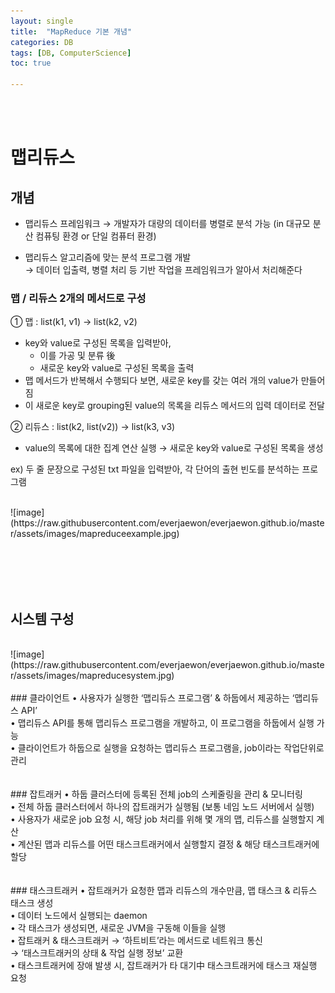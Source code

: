 ```yaml
---
layout: single
title:  "MapReduce 기본 개념"
categories: DB
tags: [DB, ComputerScience]
toc: true

---
```

<br><br>
# 맵리듀스
## 개념
- 맵리듀스 프레임워크 → 개발자가 대량의 데이터를 병렬로 분석 가능 (in 대규모 분산 컴퓨팅 환경 or 단일 컴퓨터 환경)

- 맵리듀스 알고리즘에 맞는 분석 프로그램 개발<br>
  → 데이터 입출력, 병렬 처리 등 기반 작업을 프레임워크가 알아서 처리해준다

### 맵 / 리듀스 2개의 메서드로 구성

① 맵 : list(k1, v1) → list(k2, v2)<br>
- key와 value로 구성된 목록을 입력받아,<br>
  - 이를 가공 및 분류 後<br>
  - 새로운 key와 value로 구성된 목록을 출력<br>
- 맵 메서드가 반복해서 수행되다 보면, 새로운 key를 갖는 여러 개의 value가 만들어짐<br>
- 이 새로운 key로 grouping된 value의 목록을 리듀스 메서드의 입력 데이터로 전달

② 리듀스 : list(k2, list(v2)) → list(k3, v3)<br>
- value의 목록에 대한 집계 연산 실행 → 새로운 key와 value로 구성된 목록을 생성

ex) 두 줄 문장으로 구성된 txt 파일을 입력받아, 각 단어의 출현 빈도를 분석하는 프로그램

<br>
![image](https://raw.githubusercontent.com/everjaewon/everjaewon.github.io/master/assets/images/mapreduceexample.jpg) 
<br><br>

<br><br><br>
## 시스템 구성
<br>
![image](https://raw.githubusercontent.com/everjaewon/everjaewon.github.io/master/assets/images/mapreducesystem.jpg) 
<br><br>
### 클라이언트
 • 사용자가 실행한 ‘맵리듀스 프로그램’ & 하둡에서 제공하는 ‘맵리듀스 API’<br>
 • 맵리듀스 API를 통해 맵리듀스 프로그램을 개발하고, 이 프로그램을 하둡에서 실행 가능<br>
 • 클라이언트가 하둡으로 실행을 요청하는 맵리듀스 프로그램을, job이라는 작업단위로 관리<br>
<br><br>
### 잡트래커
 • 하둡 클러스터에 등록된 전체 job의 스케줄링을 관리 & 모니터링<br>
 • 전체 하둡 클러스터에서 하나의 잡트래커가 실행됨 (보통 네임 노드 서버에서 실행)<br>
 • 사용자가 새로운 job 요청 시, 해당 job 처리를 위해 몇 개의 맵, 리듀스를 실행할지 계산<br>
 • 계산된 맵과 리듀스를 어떤 태스크트래커에서 실행할지 결정 & 해당 태스크트래커에 할당<br>
<br><br>
### 태스크트래커
 • 잡트래커가 요청한 맵과 리듀스의 개수만큼, 맵 태스크 & 리듀스 태스크 생성<br>
 • 데이터 노드에서 실행되는 daemon<br>
 • 각 태스크가 생성되면, 새로운 JVM을 구동해 이들을 실행<br>
 • 잡트래커 & 태스크트래커 → ‘하트비트’라는 메서드로 네트워크 통신<br>
  → ‘태스크트래커의 상태 & 작업 실행 정보’ 교환<br>
 • 태스크트래커에 장애 발생 시, 잡트래커가 타 대기中 태스크트래커에 태스크 재실행 요청
